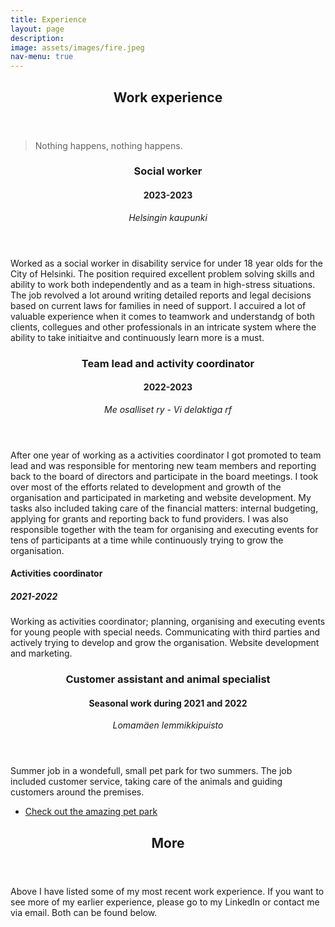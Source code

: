```yaml
---
title: Experience
layout: page
description:
image: assets/images/fire.jpeg
nav-menu: true
---
```


<!-- Main -->
<div id="main">

<!-- One -->
<section id="one">
	<div class="inner">
		<header class="major">
			<h2>Work experience</h2>
		</header>
		<blockquote>Nothing happens, nothing happens.</blockquote>
	</div>
</section>

<!-- Two -->
<section id="two" class="spotlights">
	<section>
		<div class="content">
			<div class="inner">
				<header class="major">
					<h3>Social worker</h3>
					<h4>2023-2023</h4>
					<i>Helsingin kaupunki</i>
				</header>
				<p>Worked as a social worker in disability service for under 18 year olds for the City of Helsinki. The position required excellent problem solving skills and ability to work both independently and as a team in high-stress situations. The job revolved a lot around writing detailed reports and legal decisions based on current laws for families in need of support. I accuired a lot of valuable experience when it comes to teamwork and understandg of both clients, collegues and other professionals in an intricate system where the ability to take initiaitve and continuously learn more is a must.</p>
			</div>
		</div>
	</section>
	<section>
		<div class="content">
			<div class="inner">
				<header class="major">
					<h3>Team lead and activity coordinator</h3>
					<h4>2022-2023</h4>
					<i>Me osalliset ry - Vi delaktiga rf</i>
				</header>
				<p>After one year of working as a activities coordinator I got promoted to team lead and was responsible for mentoring new team members and reporting back to the board of directors and participate in the board meetings. I took over most of the efforts related to development and growth of the organisation and participated in marketing and website development. My tasks also included taking care of the financial matters: internal budgeting, applying for grants and reporting back to fund providers. I was also responsible together with the team for organising and executing events for tens of participants at a time while continuously trying to grow the organisation. </p>
				<h4>Activities coordinator</h4>
				<h5>2021-2022</h5>
				<p>Working as activities coordinator; planning, organising and executing events for young people with special needs. Communicating with third parties and actively trying to develop and grow the organisation. Website development and marketing. </p>
			</div>
		</div>
	</section>
	<section>
		<div class="content">
			<div class="inner">
				<header class="major">
					<h3>Customer assistant and animal specialist</h3>
					<h4>Seasonal work during 2021 and 2022</h4>
					<i>Lomamäen lemmikkipuisto</i>
				</header>
				<p>Summer job in a wondefull, small pet park for two summers. The job included customer service, taking care of the animals and guiding customers around the premises.</p>
				<ul class="actions">
					<li><a href="https://www.lemmikkipuisto.fi/" class="button">Check out the amazing pet park</a></li>
				</ul>
			</div>
		</div>
	</section>
</section>

<!-- Three -->
<section id="three">
	<div class="inner">
		<header class="major">
			<h2>More</h2>
		</header>
		<p>Above I have listed some of my most recent work experience. If you want to see more of my earlier experience, please go to my LinkedIn or contact me via email. Both can be found below. </p>
	</div>
</section>

</div>
